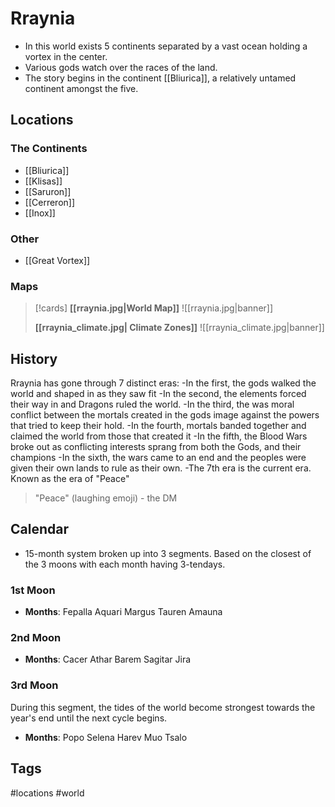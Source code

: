 # Rraynia
- In this world exists 5 continents separated by a vast ocean holding a vortex in the center.
- Various gods watch over the races of the land. 
- The story begins in the continent [[Bliurica]], a relatively untamed continent amongst the five.

## Locations
### The Continents
- [[Bliurica]]
- [[Klisas]]
- [[Saruron]]
- [[Cerreron]]
- [[Inox]]

### Other
- [[Great Vortex]]

### Maps
>[!cards]
>**[[rraynia.jpg|World Map]]**
>![[rraynia.jpg|banner]]
>
>**[[rraynia_climate.jpg| Climate Zones]]**
>![[rraynia_climate.jpg|banner]]

## History
Rraynia has gone through 7 distinct eras:
-In the first, the gods walked the world and shaped in as they saw fit 
-In the second, the elements forced their way in and Dragons ruled the world. 
-In the third, the was moral conflict between the mortals created in the gods image against the powers that tried to keep their hold. 
-In the fourth, mortals banded together and claimed the world from those that created it 
-In the fifth, the Blood Wars broke out as conflicting interests sprang from both the Gods, and their champions 
-In the sixth, the wars came to an end and the peoples were given their own lands to rule as their own. 
-The 7th era is the current era. Known as the era of "Peace"
> "Peace" (laughing emoji) - the DM

## Calendar
- 15-month system broken up into 3 segments. Based on the closest of the 3 moons with each month having 3-tendays.
### 1st Moon
- **Months**: Fepalla Aquari Margus Tauren Amauna

### 2nd Moon
- **Months**: Cacer Athar Barem Sagitar Jira

### 3rd Moon
During this segment, the tides of the world become strongest towards the year's end until the next cycle begins.

- **Months**: Popo Selena Harev Muo Tsalo



## Tags
#locations #world